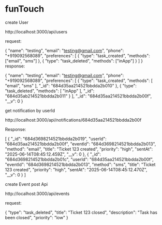 # funTouch


create User


http://localhost:3000/api/users

request:

{
  "name": "testing",
  "email": "testing@gmail.com",
  "phone": "+919092568089",
  "preferences": [
    { "type": "task_created", "methods": ["email", "sms"] },
    { "type": "task_deleted", "methods": ["inApp"] }
  ]
}
response:

{
    "name": "testing",
    "email": "testing@gmail.com",
    "phone": "+919092568089",
    "preferences": [
        {
            "type": "task_created",
            "methods": [
                "email",
                "sms"
            ],
            "_id": "684d35aa214521bbdda2b010"
        },
        {
            "type": "task_deleted",
            "methods": [
                "inApp"
            ],
            "_id": "684d35ab214521bbdda2b011"
        }
    ],
    "_id": "684d35aa214521bbdda2b00f",
    "__v": 0
}



get notification by userId

http://localhost:3000/api/notifications/684d35aa214521bbdda2b00f

Response:


[
    {
        "_id": "684d3698214521bbdda2b019",
        "userId": "684d35aa214521bbdda2b00f",
        "eventId": "684d3698214521bbdda2b013",
        "method": "email",
        "title": "Ticket 123 created",
        "priority": "high",
        "sentAt": "2025-06-14T08:45:12.459Z",
        "__v": 0
    },
    {
        "_id": "684d3698214521bbdda2b01c",
        "userId": "684d35aa214521bbdda2b00f",
        "eventId": "684d3698214521bbdda2b013",
        "method": "sms",
        "title": "Ticket 123 created",
        "priority": "high",
        "sentAt": "2025-06-14T08:45:12.470Z",
        "__v": 0
    }
]

create Event post Api

http://localhost:3000/api/events

request:

{
  "type": "task_deleted",
  "title": "Ticket 123 closed",
  "description": "Task has been closed",
  "priority": "low"
}





